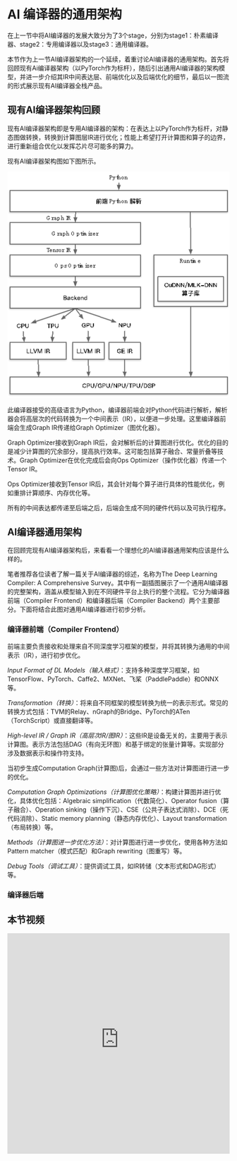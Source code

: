 # AI 编译器的通用架构

在上一节中将AI编译器的发展大致分为了3个stage，分别为stage1：朴素编译器、stage2：专用编译器以及stage3：通用编译器。

本节作为上一节AI编译器架构的一个延续，着重讨论AI编译器的通用架构。首先将回顾现有Ai编译器架构（以PyTorch作为标杆），随后引出通用AI编译器的架构模型，并进一步介绍其IR中间表达层、前端优化以及后端优化的细节，最后以一图流的形式展示现有AI编译器全栈产品。

## 现有AI编译器架构回顾

现有AI编译器架构即是专用AI编译器的架构：在表达上以PyTorch作为标杆，对静态图做转换，转换到计算图层IR进行优化；性能上希望打开计算图和算子的边界，进行重新组合优化以发挥芯片尽可能多的算力。

现有AI编译器架构图如下图所示。

![现有AI编译器架构图](images/architecture01.png)

此编译器接受的高级语言为Python，编译器前端会对Python代码进行解析，解析器会将高层次的代码转换为一个中间表示（IR），以便进一步处理。这里编译器前端会生成Graph IR传递给Graph Optimizer（图优化器）。

Graph Optimizer接收到Graph IR后，会对解析后的计算图进行优化。优化的目的是减少计算图的冗余部分，提高执行效率。这可能包括算子融合、常量折叠等技术。Graph Optimizer在优化完成后会向Ops Optimizer（操作优化器）传递一个Tensor IR。

Ops Optimizer接收到Tensor IR后，其会针对每个算子进行具体的性能优化，例如重排计算顺序、内存优化等。

所有的中间表达都传递至后端之后，后端会生成不同的硬件代码以及可执行程序。

## AI编译器通用架构

在回顾完现有AI编译器架构后，来看看一个理想化的AI编译器通用架构应该是什么样的。

笔者推荐各位读者了解一篇关于AI编译器的综述，名称为The Deep Learning Compiler: A Comprehensive Survey。其中有一副插图展示了一个通用AI编译器的完整架构，涵盖从模型输入到在不同硬件平台上执行的整个流程。它分为编译器前端（Compiler Frontend）和编译器后端（Compiler Backend）两个主要部分。下面将结合此图对通用AI编译器进行初步分析。

### 编译器前端（Compiler Frontend）

前端主要负责接收和处理来自不同深度学习框架的模型，并将其转换为通用的中间表示（IR），进行初步优化。

*Input Format of DL Models（输入格式）*：支持多种深度学习框架，如TensorFlow、PyTorch、Caffe2、MXNet、飞桨（PaddlePaddle）和ONNX等。

*Transformation（转换）*：将来自不同框架的模型转换为统一的表示形式。常见的转换方式包括：TVM的Relay、nGraph的Bridge、PyTorch的ATen（TorchScript）或直接翻译等。

*High-level IR / Graph IR（高层次IR/图IR）*：这些IR是设备无关的，主要用于表示计算图。表示方法包括DAG（有向无环图）和基于绑定的张量计算等。实现部分涉及数据表示和操作符支持。

当初步生成Computation Graph(计算图)后，会通过一些方法对计算图进行进一步的优化。

*Computation Graph Optimizations（计算图优化策略）*：构建计算图并进行优化，具体优化包括：Algebraic simplification（代数简化）、Operator fusion（算子融合）、Operation sinking（操作下沉）、CSE（公共子表达式消除）、DCE（死代码消除）、Static memory planning（静态内存优化）、Layout transformation（布局转换）等。

*Methods（计算图进一步优化方法）*：对计算图进行进一步优化，使用各种方法如Pattern matcher（模式匹配）和Graph rewriting（图重写）等。

*Debug Tools（调试工具）*：提供调试工具，如IR转储（文本形式和DAG形式）等。

### 编译器后端











## 本节视频

<html>
<iframe src="https:&as_wide=1&high_quality=1&danmaku=0&t=30&autoplay=0" width="100%" height="500" scrolling="no" border="0" frameborder="no" framespacing="0" allowfullscreen="true"> </iframe>
</html>
